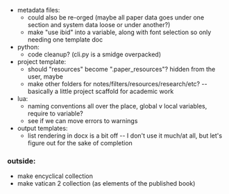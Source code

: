 * metadata files:
    - could also be re-orged (maybe all paper data goes under one section and system data loose or under another?)
    - make "use ibid" into a variable, along with font selection so only needing one template doc
* python:
    - code cleanup? (cli.py is a smidge overpacked)
* project template:
    - should "resources" become ".paper_resources"? hidden from the user, maybe
    - make other folders for notes/filters/resources/research/etc? -- basically a little project scaffold for academic work
* lua:
    - naming conventions all over the place, global v local variables, require to variable?
    - see if we can move errors to warnings
* output templates:
    - list rendering in docx is a bit off -- I don't use it much/at all, but let's figure out for the sake of completion


### outside:
* make encyclical collection
* make vatican 2 collection (as elements of the published book)

